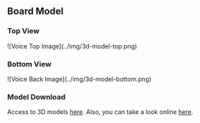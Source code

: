 ## Board Model
<h3 style="padding-top:0;">Top View</h3>
![Voice Top Image](../img/3d-model-top.png)

<h3 style="padding-top:0;">Bottom View</h3>
![Voice Back Image](../img/3d-model-bottom.png)

<h3 style="padding-top:0;">Model Download</h3>
Access to 3D models <a href="https://github.com/matrix-io/matrixio-models/tree/master/matrix-voice" target="_blank">here</a>. Also, you can take a look online 
<a href="http://a360.co/2IiewhY" target="_blank">here</a>.